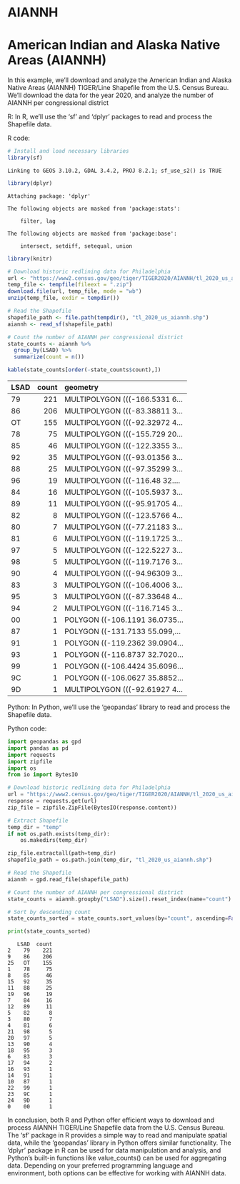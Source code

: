 AIANNH
================

# American Indian and Alaska Native Areas (AIANNH)

In this example, we’ll download and analyze the American Indian and
Alaska Native Areas (AIANNH) TIGER/Line Shapefile from the U.S. Census
Bureau. We’ll download the data for the year 2020, and analyze the
number of AIANNH per congressional district

R: In R, we’ll use the ‘sf’ and ‘dplyr’ packages to read and process the
Shapefile data.

R code:

``` r
# Install and load necessary libraries
library(sf)
```

    Linking to GEOS 3.10.2, GDAL 3.4.2, PROJ 8.2.1; sf_use_s2() is TRUE

``` r
library(dplyr)
```


    Attaching package: 'dplyr'

    The following objects are masked from 'package:stats':

        filter, lag

    The following objects are masked from 'package:base':

        intersect, setdiff, setequal, union

``` r
library(knitr)

# Download historic redlining data for Philadelphia
url <- "https://www2.census.gov/geo/tiger/TIGER2020/AIANNH/tl_2020_us_aiannh.zip"
temp_file <- tempfile(fileext = ".zip")
download.file(url, temp_file, mode = "wb")
unzip(temp_file, exdir = tempdir())

# Read the Shapefile
shapefile_path <- file.path(tempdir(), "tl_2020_us_aiannh.shp")
aiannh <- read_sf(shapefile_path)

# Count the number of AIANNH per congressional district
state_counts <- aiannh %>%
  group_by(LSAD) %>%
  summarize(count = n())

kable(state_counts[order(-state_counts$count),])
```

| LSAD | count | geometry                     |
|:-----|------:|:-----------------------------|
| 79   |   221 | MULTIPOLYGON (((-166.5331 6… |
| 86   |   206 | MULTIPOLYGON (((-83.38811 3… |
| OT   |   155 | MULTIPOLYGON (((-92.32972 4… |
| 78   |    75 | MULTIPOLYGON (((-155.729 20… |
| 85   |    46 | MULTIPOLYGON (((-122.3355 3… |
| 92   |    35 | MULTIPOLYGON (((-93.01356 3… |
| 88   |    25 | MULTIPOLYGON (((-97.35299 3… |
| 96   |    19 | MULTIPOLYGON (((-116.48 32…. |
| 84   |    16 | MULTIPOLYGON (((-105.5937 3… |
| 89   |    11 | MULTIPOLYGON (((-95.91705 4… |
| 82   |     8 | MULTIPOLYGON (((-123.5766 4… |
| 80   |     7 | MULTIPOLYGON (((-77.21183 3… |
| 81   |     6 | MULTIPOLYGON (((-119.1725 3… |
| 97   |     5 | MULTIPOLYGON (((-122.5227 3… |
| 98   |     5 | MULTIPOLYGON (((-119.7176 3… |
| 90   |     4 | MULTIPOLYGON (((-94.96309 3… |
| 83   |     3 | MULTIPOLYGON (((-106.4006 3… |
| 95   |     3 | MULTIPOLYGON (((-87.33648 4… |
| 94   |     2 | MULTIPOLYGON (((-116.7145 3… |
| 00   |     1 | POLYGON ((-106.1191 36.0735… |
| 87   |     1 | POLYGON ((-131.7133 55.099,… |
| 91   |     1 | POLYGON ((-119.2362 39.0904… |
| 93   |     1 | POLYGON ((-116.8737 32.7020… |
| 99   |     1 | POLYGON ((-106.4424 35.6096… |
| 9C   |     1 | POLYGON ((-106.0627 35.8852… |
| 9D   |     1 | MULTIPOLYGON (((-92.61927 4… |

Python: In Python, we’ll use the ‘geopandas’ library to read and process
the Shapefile data.

Python code:

``` python
import geopandas as gpd
import pandas as pd
import requests
import zipfile
import os
from io import BytesIO

# Download historic redlining data for Philadelphia
url = "https://www2.census.gov/geo/tiger/TIGER2020/AIANNH/tl_2020_us_aiannh.zip"
response = requests.get(url)
zip_file = zipfile.ZipFile(BytesIO(response.content))

# Extract Shapefile
temp_dir = "temp"
if not os.path.exists(temp_dir):
    os.makedirs(temp_dir)

zip_file.extractall(path=temp_dir)
shapefile_path = os.path.join(temp_dir, "tl_2020_us_aiannh.shp")

# Read the Shapefile
aiannh = gpd.read_file(shapefile_path)

# Count the number of AIANNH per congressional district
state_counts = aiannh.groupby("LSAD").size().reset_index(name="count")

# Sort by descending count
state_counts_sorted = state_counts.sort_values(by="count", ascending=False)

print(state_counts_sorted)
```

       LSAD  count
    2    79    221
    9    86    206
    25   OT    155
    1    78     75
    8    85     46
    15   92     35
    11   88     25
    19   96     19
    7    84     16
    12   89     11
    5    82      8
    3    80      7
    4    81      6
    21   98      5
    20   97      5
    13   90      4
    18   95      3
    6    83      3
    17   94      2
    16   93      1
    14   91      1
    10   87      1
    22   99      1
    23   9C      1
    24   9D      1
    0    00      1

In conclusion, both R and Python offer efficient ways to download and
process AIANNH TIGER/Line Shapefile data from the U.S. Census Bureau.
The ‘sf’ package in R provides a simple way to read and manipulate
spatial data, while the ‘geopandas’ library in Python offers similar
functionality. The ‘dplyr’ package in R can be used for data
manipulation and analysis, and Python’s built-in functions like
value_counts() can be used for aggregating data. Depending on your
preferred programming language and environment, both options can be
effective for working with AIANNH data.
